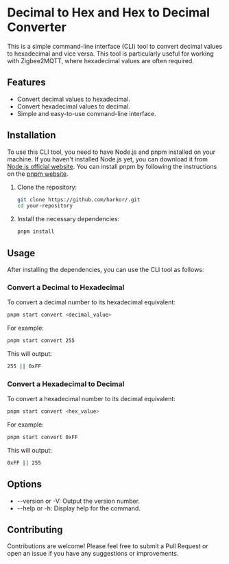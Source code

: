 # Decimal to Hex and Hex to Decimal Converter

This is a simple command-line interface (CLI) tool to convert decimal values to hexadecimal and vice versa. This tool is particularly useful for working with Zigbee2MQTT, where hexadecimal values are often required.

## Features

- Convert decimal values to hexadecimal.
- Convert hexadecimal values to decimal.
- Simple and easy-to-use command-line interface.

## Installation

To use this CLI tool, you need to have Node.js and pnpm installed on your machine. If you haven't installed Node.js yet, you can download it from [Node.js official website](https://nodejs.org/). You can install pnpm by following the instructions on the [pnpm website](https://pnpm.io/installation).

1. Clone the repository:

   ```bash
   git clone https://github.com/harkor/.git
   cd your-repository
   ```

2. Install the necessary dependencies:

   ```bash
   pnpm install
   ```

## Usage

After installing the dependencies, you can use the CLI tool as follows:

### Convert a Decimal to Hexadecimal

To convert a decimal number to its hexadecimal equivalent:

```bash
pnpm start convert <decimal_value>
```

For example:

```bash
pnpm start convert 255
```

This will output:

```bash
255 || 0xFF
```

### Convert a Hexadecimal to Decimal

To convert a hexadecimal number to its decimal equivalent:

```bash
pnpm start convert <hex_value>
```

For example:

```bash
pnpm start convert 0xFF
```

This will output:

```bash
0xFF || 255
```

## Options

- --version or -V: Output the version number.
- --help or -h: Display help for the command.

## Contributing

Contributions are welcome! Please feel free to submit a Pull Request or open an issue if you have any suggestions or improvements.
